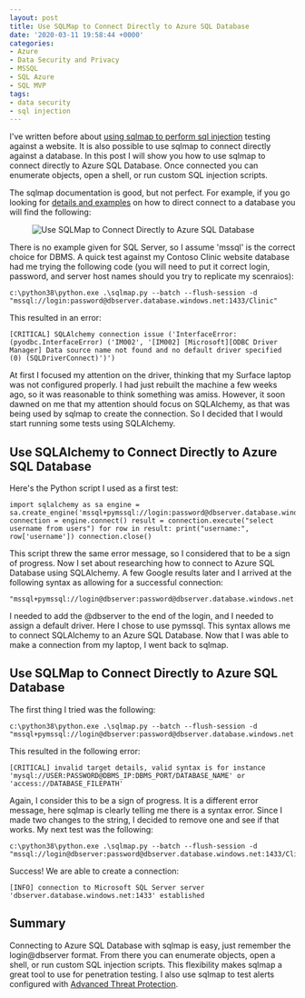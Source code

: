 ```yaml
---
layout: post
title: Use SQLMap to Connect Directly to Azure SQL Database
date: '2020-03-11 19:58:44 +0000'
categories:
- Azure
- Data Security and Privacy
- MSSQL
- SQL Azure
- SQL MVP
tags:
- data security
- sql injection
---
```


<p>I've written before about <a aria-label="using sqlmap to perform sql injection (opens in a new tab)" href="https://thomaslarock.com/2017/10/using-sqlmap-to-test-for-sql-injection-vulnerabilities/" target="_blank" rel="noreferrer noopener">using sqlmap to perform sql injection</a> testing against a website. It is also possible to use sqlmap to connect directly against a database. In this post I will show you how to use sqlmap to connect directly to Azure SQL Database. Once connected you can enumerate objects, open a shell, or run custom SQL injection scripts.</p>   <p>The sqlmap documentation is good, but not perfect. For example, if you go looking for <a aria-label="details and examples (opens in a new tab)" href="https://github.com/sqlmapproject/sqlmap/wiki/Usage" target="_blank" rel="noreferrer noopener">details and examples</a> on how to direct connect to a database you will find the following:</p>   <figure class="wp-block-image size-large"><img src="https://i2.wp.com/thomaslarock.com/wp-content/uploads/2020/02/image-2.png?fit=600%2C302&amp;ssl=1" alt="Use SQLMap to Connect Directly to Azure SQL Database" class="wp-image-19762"/></figure>   <p>There is no example given for SQL Server, so I assume 'mssql' is the correct choice for DBMS. A quick test against my Contoso Clinic website database had me trying the following code (you will need to put it correct login, password, and server host names should you try to replicate my scenraios):</p>   <pre class="wp-block-code"><code lang="python" class="language-python">c:\python38\python.exe .\sqlmap.py --batch --flush-session -d "mssql://login:password@dbserver.database.windows.net:1433/Clinic"</code></pre>   <p>This resulted in an error:</p>   <pre class="wp-block-code"><code lang="powershell" class="language-powershell">[CRITICAL] SQLAlchemy connection issue ('InterfaceError: (pyodbc.InterfaceError) ('IM002', '[IM002] [Microsoft][ODBC Driver Manager] Data source name not found and no default driver specified (0) (SQLDriverConnect)')')</code></pre>   <p>At first I focused my attention on the driver, thinking that my Surface laptop was not configured properly. I had just rebuilt the machine a few weeks ago, so it was reasonable to think something was amiss. However, it soon dawned on me that my attention should focus on SQLAlchemy, as that was being used by sqlmap to create the connection. So I decided that I would start running some tests using SQLAlchemy.</p>   <h2>Use SQLAlchemy to Connect Directly to Azure SQL Database</h2>   <p>Here's the Python script I used as a first test:</p>   <pre class="wp-block-code"><code lang="python" class="language-python">import sqlalchemy as sa engine = sa.create_engine('mssql+pymssql://login:password@dbserver.database.windows.net:1433/Clinic') connection = engine.connect() result = connection.execute("select username from users") for row in result: print("username:", row['username']) connection.close()</code></pre>   <p>This script threw the same error message, so I considered that to be a sign of progress. Now I set about researching how to connect to Azure SQL Database using SQLAlchemy. A few Google results later and I arrived at the following syntax as allowing for a successful connection:</p>   <pre class="wp-block-code"><code lang="python" class="language-python">"mssql+pymssql://login@dbserver:password@dbserver.database.windows.net:1433/Clinic"</code></pre>   <p>I needed to add the @dbserver to the end of the login, and I needed to assign a default driver. Here I chose to use pymssql. This syntax allows me to connect SQLAlchemy to an Azure SQL Database. Now that I was able to make a connection from my laptop, I went back to sqlmap. </p>   <h2>Use SQLMap to Connect Directly to Azure SQL Database</h2>   <p>The first thing I tried was the following:</p>   <pre class="wp-block-code"><code lang="python" class="language-python">c:\python38\python.exe .\sqlmap.py --batch --flush-session -d "mssql+pymssql://login@dbserver:password@dbserver.database.windows.net:1433/Clinic"</code></pre>   <p>This resulted in the following error:</p>   <pre class="wp-block-code"><code lang="powershell" class="language-powershell">[CRITICAL] invalid target details, valid syntax is for instance 'mysql://USER:PASSWORD@DBMS_IP:DBMS_PORT/DATABASE_NAME' or 'access://DATABASE_FILEPATH'</code></pre>   <p>Again, I consider this to be a sign of progress. It is a different error message, here sqlmap is clearly telling me there is a syntax error. Since I made two changes to the string, I decided to remove one and see if that works. My next test was the following:</p>   <pre class="wp-block-code"><code lang="python" class="language-python">c:\python38\python.exe .\sqlmap.py --batch --flush-session -d "mssql://login@dbserver:password@dbserver.database.windows.net:1433/Clinic"</code></pre>   <p>Success! We are able to create a connection:</p>   <pre class="wp-block-code"><code lang="powershell" class="language-powershell">[INFO] connection to Microsoft SQL Server server 'dbserver.database.windows.net:1433' established</code></pre>   <h2>Summary</h2>   <p>Connecting to Azure SQL Database with sqlmap is easy, just remember the login@dbserver format. From there you can enumerate objects, open a shell, or run custom SQL injection scripts. This flexibility makes sqlmap a great tool to use for penetration testing. I also use sqlmap to test alerts configured with <a aria-label="Advanced Threat Protection (opens in a new tab)" href="https://docs.microsoft.com/en-us/azure/sql-database/sql-database-threat-detection-overview" target="_blank" rel="noreferrer noopener">Advanced Threat Protection</a>. </p>